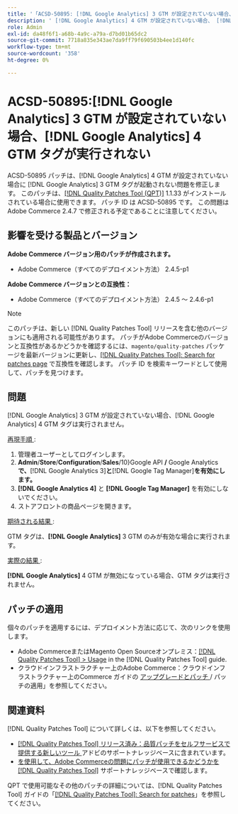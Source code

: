 ```yaml
---
title: '「ACSD-50895: [!DNL Google Analytics] 3 GTM が設定されていない場合、GTM タグが実行され  [!DNL Google Analytics]  せん」'
description: ' [!DNL Google Analytics] 4 GTM が設定されていない場合、 [!DNL Google Analytics] 3 GTM タグが実行されないAdobe Commerceの問題を修正するために、ACSD-50895 パッチを適用します。'
role: Admin
exl-id: da48f6f1-a68b-4a9c-a79a-d7bd01b65dc2
source-git-commit: 7718a835e343ae7da9ff79f690503b4ee1d140fc
workflow-type: tm+mt
source-wordcount: '358'
ht-degree: 0%

---
```


# ACSD-50895:[!DNL Google Analytics] 3 GTM が設定されていない場合、[!DNL Google Analytics] 4 GTM タグが実行されない

ACSD-50895 パッチは、[!DNL Google Analytics] 4 GTM が設定されていない場合に [!DNL Google Analytics] 3 GTM タグが起動されない問題を修正します。 このパッチは、[[!DNL Quality Patches Tool (QPT)]](/help/announcements/adobe-commerce-announcements/magento-quality-patches-released-new-tool-to-self-serve-quality-patches.md) 1.1.33 がインストールされている場合に使用できます。 パッチ ID は ACSD-50895 です。 この問題はAdobe Commerce 2.4.7 で修正される予定であることに注意してください。

## 影響を受ける製品とバージョン

**Adobe Commerce バージョン用のパッチが作成されます。**

* Adobe Commerce（すべてのデプロイメント方法） 2.4.5-p1

**Adobe Commerce バージョンとの互換性：**

* Adobe Commerce（すべてのデプロイメント方法） 2.4.5 ～ 2.4.6-p1

>[!NOTE]
>
>このパッチは、新しい [!DNL Quality Patches Tool] リリースを含む他のバージョンにも適用される可能性があります。 パッチがAdobe Commerceのバージョンと互換性があるかどうかを確認するには、`magento/quality-patches` パッケージを最新バージョンに更新し、[[!DNL Quality Patches Tool]: Search for patches page](https://experienceleague.adobe.com/tools/commerce-quality-patches/index.html?lang=ja) で互換性を確認します。 パッチ ID を検索キーワードとして使用して、パッチを見つけます。

## 問題

[!DNL Google Analytics] 3 GTM が設定されていない場合、[!DNL Google Analytics] 4 GTM タグは実行されません。

<u> 再現手順 </u>:

1. 管理者ユーザーとしてログインします。
1. **Admin**/**Store**/**Configuration**/**Sales**/10&rbrace;Google API **/** Google Analytics **で、**&#x200B;[!DNL Google Analytics 3]&#x200B;**と&#x200B;**&#x200B;[!DNL Google Tag Manager]&#x200B;**を有効にします。**
1. **[!DNL Google Analytics 4]** と **[!DNL Google Tag Manager]** を有効にしないでください。
1. ストアフロントの商品ページを開きます。

<u> 期待される結果 </u>:

GTM タグは、**[!DNL Google Analytics]** 3 GTM のみが有効な場合に実行されます。

<u> 実際の結果 </u>:

**[!DNL Google Analytics]** 4 GTM が無効になっている場合、GTM タグは実行されません。

## パッチの適用

個々のパッチを適用するには、デプロイメント方法に応じて、次のリンクを使用します。

* Adobe CommerceまたはMagento Open Sourceオンプレミス：[[!DNL Quality Patches Tool] > Usage](https://experienceleague.adobe.com/docs/commerce-operations/tools/quality-patches-tool/usage.html?lang=ja) in the [!DNL Quality Patches Tool] guide.
* クラウドインフラストラクチャー上のAdobe Commerce：クラウドインフラストラクチャー上のCommerce ガイドの [ アップグレードとパッチ ](https://experienceleague.adobe.com/docs/commerce-cloud-service/user-guide/develop/upgrade/apply-patches.html?lang=ja)/ パッチの適用」を参照してください。

## 関連資料

[!DNL Quality Patches Tool] について詳しくは、以下を参照してください。

* [[!DNL Quality Patches Tool]  リリース済み：品質パッチをセルフサービスで提供する新しいツール ](/help/announcements/adobe-commerce-announcements/magento-quality-patches-released-new-tool-to-self-serve-quality-patches.md) アドビのサポートナレッジベースに含まれています。
* [ を使用して、Adobe Commerceの問題にパッチが使用できるかどうかを  [!DNL Quality Patches Tool]](/help/support-tools/patches-available-in-qpt-tool/check-patch-for-magento-issue-with-magento-quality-patches.md) サポートナレッジベースで確認します。

QPT で使用可能なその他のパッチの詳細については、[!DNL Quality Patches Tool] ガイドの「[[!DNL Quality Patches Tool]: Search for patches](https://experienceleague.adobe.com/tools/commerce-quality-patches/index.html?lang=ja)」を参照してください。
